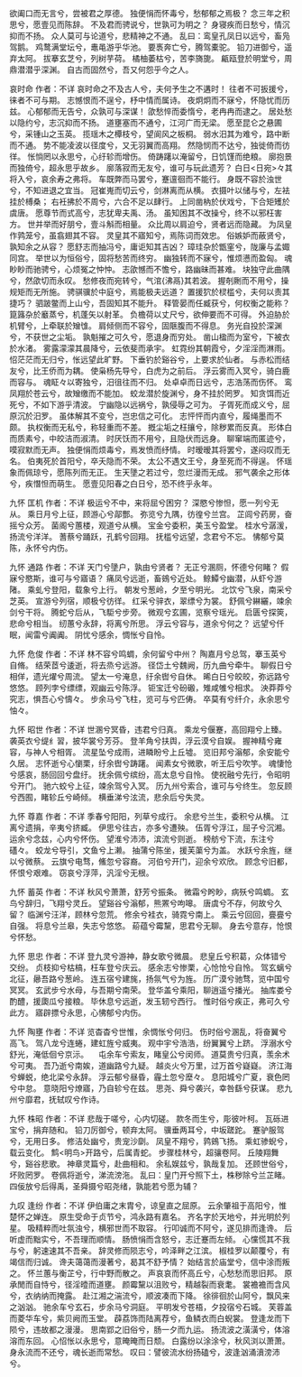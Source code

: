 <!-- { "loadSidebar": true } -->
欲阖口而无言兮，尝被君之厚德。
独便悁而怀毒兮，愁郁郁之焉极？
念三年之积思兮，愿壹见而陈辞。
不及君而骋说兮，世孰可为明之？
身寝疾而日愁兮，情沉抑而不扬。
众人莫可与论道兮，悲精神之不通。
乱曰：鸾皇孔凤日以远兮，畜凫驾鹅。
鸡鹜满堂坛兮，鼃黾游乎华池。
要褭奔亡兮，腾驾橐驼。
铅刀进御兮，遥弃太阿。
拔搴玄芝兮，列树芋荷。
橘柚萎枯兮，苦李旖旎。
甂瓯登於明堂兮，周鼎潜潜乎深渊。
自古而固然兮，吾又何怨乎今之人。

哀时命 
作者：不详
哀时命之不及古人兮，夫何予生之不遘时！
往者不可扳援兮，徕者不可与期。
志憾恨而不逞兮，杼中情而属诗。
夜炯炯而不寐兮，怀隐忧而历兹。
心郁郁而无告兮，众孰可与深谋！
欿愁悴而委惰兮，老冉冉而逮之。
居处愁以隐约兮，志沉抑而不扬。
道壅塞而不通兮，江河广而无梁。
愿至昆仑之悬圃兮，采锺山之玉英。
揽瑶木之橝枝兮，望阆风之板桐。
弱水汨其为难兮，路中断而不通。
势不能凌波以径度兮，又无羽翼而高翔。
然隐悯而不达兮，独徙倚而彷徉。
怅惝罔以永思兮，心纡轸而增伤。
倚踌躇以淹留兮，日饥馑而绝粮。
廓抱景而独倚兮，超永思乎故乡。
廓落寂而无友兮，谁可与玩此遗芳？
白日<日宛>々其将入兮，哀余寿之弗将。
车既弊而马罢兮，蹇邅徊而不能行。
身既不容於浊世兮，不知进退之宜当。
冠崔嵬而切云兮，剑淋离而从横。
衣摄叶以储与兮，左袪挂於榑桑；
右衽拂於不周兮，六合不足以肆行。
上同凿枘於伏戏兮，下合矩矱於虞唐。
愿尊节而式高兮，志犹卑夫禹、汤。
虽知困其不改操兮，终不以邪枉害方。
世并举而好朋兮，壹斗斛而相量。
众比周以肩迫兮，贤者远而隐藏。
为凤皇作鹑笼兮，虽翕翅其不容。
灵皇其不寤知兮，焉陈词而效忠。
俗嫉妒而蔽贤兮，孰知余之从容？
愿舒志而抽冯兮，庸讵知其吉凶？
璋珪杂於甑窐兮，陇廉与孟娵同宫。
举世以为恒俗兮，固将愁苦而终穷。
幽独转而不寐兮，惟烦懑而盈匈。
魂眇眇而驰骋兮，心烦冤之忡忡。
志欿憾而不憺兮，路幽昧而甚难。
块独守此曲隅兮，然欿切而永叹。
愁修夜而宛转兮，气涫{沸鬲}其若波。
握剞劂而不用兮，操规矩而无所施。
骋骐骥於中庭兮，焉能极夫远道？
置援狖於棂槛兮，夫何以责其捷巧？
驷跛鳖而上山兮，吾固知其不能升。
释管晏而任臧获兮，何权衡之能称？
箟簬杂於黀蒸兮，机蓬矢以射革。
负檐荷以丈尺兮，欲伸要而不可得。
外迫胁於机臂兮，上牵联於矰隿。
肩倾侧而不容兮，固陿腹而不得息。
务光自投於深渊兮，不获世之尘垢。
孰魁摧之可久兮，愿退身而穷处。
凿山楹而为室兮，下被衣於水渚。
雾露濛濛其晨降兮，云依斐而承宇。
虹霓纷其朝霞兮，夕淫淫而淋雨。
怊茫茫而无归兮，怅远望此旷野。
下垂钓於谿谷兮，上要求於仙者。
与赤松而结友兮，比王侨而为耦。
使枭杨先导兮，白虎为之前后。
浮云雾而入冥兮，骑白鹿而容与。
魂眐々以寄独兮，汨徂往而不归。
处卓卓而日远兮，志浩荡而伤怀。
鸾凤翔於苍云兮，故矰缴而不能加。
蛟龙潜於旋渊兮，身不挂於罔罗。
知贪饵而近死兮，不如下游乎清波。
宁幽隐以远祸兮，孰侵辱之可为。
子胥死而成义兮，屈原沉於汨罗。
虽体解其不变兮，岂忠信之可化。
志怦怦而内直兮，履绳墨而不颇。
执权衡而无私兮，称轻重而不差。
摡尘垢之枉攘兮，除秽累而反真。
形体白而质素兮，中皎洁而淑清。
时厌饫而不用兮，且隐伏而远身。
聊窜端而匿迹兮，嗼寂默而无声。
独便悁而烦毒兮，焉发愤而纾情。
时暧暧其将罢兮，遂闷叹而无名。
伯夷死於首阳兮，卒夭隐而不荣。
太公不遇文王兮，身至死而不得逞。
怀瑶象而佩琼兮，愿陈列而无正。
生天墬之若过兮，忽烂漫而无成。
邪气袭余之形体兮，疾憯怛而萌生。
愿壹见阳春之白日兮，恐不终乎永年。

九怀 匡机 
作者：不详
极运兮不中，来将屈兮困穷？
深愍兮惨怛，愿一列兮无从。
乘日月兮上征，顾游心兮鄗酆。
弥览兮九隅，彷徨兮兰宫。
芷闾兮药房，奋摇兮众芳。
菌阁兮蕙楼，观道兮从横。
宝金兮委积，美玉兮盈堂。
桂水兮潺湲，扬流兮洋洋。
蓍蔡兮踊跃，孔鹤兮回翔。
抚槛兮远望，念君兮不忘。
怫郁兮莫陈，永怀兮内伤。

九怀 通路 
作者：不详
天门兮墬户，孰由兮贤者？
无正兮溷厕，怀德兮何睹？
假寐兮愍斯，谁可与兮寤语？
痛凤兮远逝，畜鴳兮近处。
鲸鱏兮幽潜，从虾兮游陼。
乘虬兮登阳，载象兮上行。
朝发兮葱岭，夕至兮明光。
北饮兮飞泉，南采兮芝英。
宣游兮列宿，顺极兮彷徉。
红采兮骍衣，翠缥兮为裳。
舒佩兮綝纚，竦余剑兮干将。
腾蛇兮后从，飞駏兮步旁。
微观兮玄圃，览察兮瑶光。
启匮兮探筴，悲命兮相当。
纫蕙兮永辞，将离兮所思。
浮云兮容与，道余兮何之？
远望兮仟眠，闻雷兮阗阗。
阴忧兮感余，惆怅兮自怜。

九怀 危俊 
作者：不详
林不容兮鸣蜩，余何留兮中州？
陶嘉月兮总驾，搴玉英兮自脩。
结荣茝兮逶逝，将去烝兮远游。
径岱土兮魏阙，历九曲兮牵牛。
聊假日兮相佯，遗光燿兮周流。
望太一兮淹息，纡余辔兮自休。
晞白日兮皎皎，弥远路兮悠悠。
顾列孛兮缥缥，观幽云兮陈浮。
钜宝迁兮砏磤，雉咸雊兮相求。
泱莽莽兮究志，惧吾心兮懤々。
步余马兮飞柱，览可与兮匹俦。
卒莫有兮纤介，永余思兮怞々。

九怀 昭世 
作者：不详
世溷兮冥昏，违君兮归真。
乘龙兮偃蹇，高回翔兮上臻。
袭英衣兮缇纟習，披华裳兮芳芬。
登羊角兮扶舆，浮云漠兮自娱。
握神精兮雍容，与神人兮相胥。
流星坠兮成雨，进瞵盼兮上丘墟。
览旧邦兮滃郁，余安能兮久居。
志怀逝兮心懰栗，纡余辔兮踌躇。
闻素女兮微歌，听王后兮吹竽。
魂悽怆兮感哀，肠回回兮盘纡。
抚余佩兮缤纷，高太息兮自怜。
使祝融兮先行，令昭明兮开门。
驰六蛟兮上征，竦余驾兮入冥。
历九州兮索合，谁可与兮终生。
忽反顾兮西囿，睹轸丘兮崎倾。
横垂涕兮泫流，悲余后兮失灵。

九怀 尊嘉 
作者：不详
季春兮阳阳，列草兮成行。
余悲兮兰生，委积兮从横。
江离兮遗捐，辛夷兮挤臧。
伊思兮往古，亦多兮遭殃。
伍胥兮浮江，屈子兮沉湘。
运余兮念兹，心内兮怀伤。
望淮兮沛沛，滨流兮则逝。
榜舫兮下流，东注兮礚々。
蛟龙兮导引，文鱼兮上濑。
抽蒲兮陈坐，援芙蕖兮为盖。
水跃兮余旌，继以兮微蔡。
云旗兮电骛，鯈忽兮容裔。
河伯兮开门，迎余兮欢欣。
顾念兮旧都，怀恨兮艰难。
窃哀兮浮萍，汎淫兮无根。

九怀 蓄英 
作者：不详
秋风兮萧萧，舒芳兮振条。
微霜兮盻眇，病殀兮鸣蜩。
玄鸟兮辞归，飞翔兮灵丘。
望谿谷兮滃郁，熊罴兮呴嗥。
唐虞兮不存，何故兮久留？
临渊兮汪洋，顾林兮忽荒。
修余兮袿衣，骑霓兮南上。
乘云兮回回，亹亹兮自强。
将息兮兰皋，失志兮悠悠。
蒶蕴兮霉黧，思君兮无聊。
身去兮意存，怆恨兮怀愁。

九怀 思忠 
作者：不详
登九灵兮游神，静女歌兮微晨。
悲皇丘兮积葛，众体错兮交纷。
贞枝抑兮枯槁，枉车登兮庆云。
感余志兮惨栗，心怆怆兮自怜。
驾玄螭兮北征，曏吾路兮葱岭。
连五宿兮建旄，扬氛气兮为旌。
历广漠兮驰骛，览中国兮冥冥。
玄武步兮水母，与吾期兮南荣。
登华盖兮乘阳，聊逍遥兮播光。
抽库娄兮酌醴，援瓟瓜兮接粮。
毕休息兮远逝，发玉轫兮西行。
惟时俗兮疾正，弗可久兮此方。
寤辟摽兮永思，心怫郁兮内伤。

九怀 陶壅 
作者：不详
览杳杳兮世惟，余惆怅兮何归。
伤时俗兮溷乱，将奋翼兮高飞。
驾八龙兮连蜷，建虹旌兮威夷。
观中宇兮浩浩，纷翼翼兮上跻。
浮溺水兮舒光，淹低佪兮京沶。
　屯余车兮索友，睹皇公兮闵师。
道莫贵兮归真，羡余术兮可夷。
吾乃逝兮南娭，道幽路兮九疑。
越炎火兮万里，过万首兮嶷嶷。
济江海兮蝉蜕，绝北梁兮永辞。
浮云郁兮昼昏，霾土忽兮塺々。
息阳城兮广夏，衰色罔兮中怠。
意晓阳兮燎寤，乃自轸兮在兹。
思尧、舜兮袭兴，幸咎繇兮获谋。
悲九州兮靡君，抚轼叹兮作诗。

九怀 株昭 
作者：不详
悲哉于嗟兮，心内切磋。
款冬而生兮，彫彼叶柯。
瓦砾进宝兮，捐弃随和。
铅刀厉御兮，顿弃太阿。
骥垂两耳兮，中坂蹉跎。
蹇驴服驾兮，无用日多。
修洁处幽兮，贵宠沙劘。
凤皇不翔兮，鹑鴳飞扬。
乘虹骖蜺兮，载云变化。
鹪<明鸟>开路兮，后属青蛇。
步骤桂林兮，超骧卷阿。
丘陵翔舞兮，谿谷悲歌。
神章灵篇兮，赴曲相和。
余私娱兹兮，孰哉复加。
还顾世俗兮，坏败罔罗。
卷佩将逝兮，涕流滂沲。
乱曰：皇门开兮照下土，株秽除兮兰芷睹。
四佞放兮后得禹，圣舜摄兮昭尧绪，孰能若兮愿为辅？

九叹 逢纷 
作者：不详
伊伯庸之末胄兮，谅皇直之屈原。
云余肇祖于高阳兮，惟楚怀之婵连。
原生受命于贞节兮，鸿永路有嘉名。
齐名字於天地兮，并光明於列星。
吸精粹而吐氛浊兮，横邪世而不取容。
行叩诚而不阿兮，遂见排而逢谗。
后听虚而黜实兮，不吾理而顺情。
肠愤悁而含怒兮，志迁蹇而左倾。
心戃慌其不我与兮，躬速速其不吾亲。
辞灵修而陨志兮，吟泽畔之江滨。
椒桂罗以颠覆兮，有竭信而归诚。
谗夫蔼蔼而漫著兮，曷其不舒予情？
始结言於庙堂兮，信中涂而叛之。
怀兰蕙与衡芷兮，行中野而散之。
声哀哀而怀高丘兮，心愁愁而思旧邦。
原承閒而自恃兮，径淫曀而道壅。
颜霉黧以沮败兮，精越裂而衰耄。
裳襜襜而含风兮，衣纳纳而掩露。
赴江湘之湍流兮，顺波凑而下降。
徐徘徊於山阿兮，飘风来之汹汹。
驰余车兮玄石，步余马兮洞庭。
平明发兮苍梧，夕投宿兮石城。
芙蓉盖而菱华车兮，紫贝阙而玉堂。
薜荔饰而陆离荐兮，鱼鳞衣而白蜺裳。
登逢龙而下陨兮，违故都之漫漫。
思南郢之旧俗兮，肠一夕而九运。
扬流波之潢潢兮，体溶溶而东回。
心怊怅以永思兮，意晻晻而日颓。
白露纷以涂涂兮，秋风浏以萧萧。
身永流而不还兮，魂长逝而常愁。
叹曰：譬彼流水纷扬磕兮，波逢汹涌濆滂沛兮。
